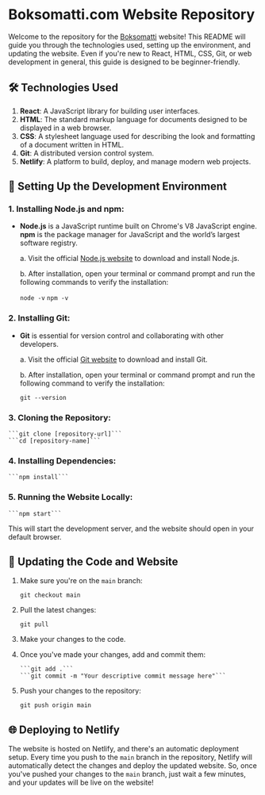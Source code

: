 # Boksomatti.com Website Repository

Welcome to the repository for the [Boksomatti]((https://boksomatti.com)) website! This README will guide you through the technologies used, setting up the environment, and updating the website. Even if you're new to React, HTML, CSS, Git, or web development in general, this guide is designed to be beginner-friendly.

## 🛠 Technologies Used

1. **React**: A JavaScript library for building user interfaces.
2. **HTML**: The standard markup language for documents designed to be displayed in a web browser.
3. **CSS**: A stylesheet language used for describing the look and formatting of a document written in HTML.
4. **Git**: A distributed version control system.
5. **Netlify**: A platform to build, deploy, and manage modern web projects.

## 🚀 Setting Up the Development Environment

### 1. Installing Node.js and npm:

- **Node.js** is a JavaScript runtime built on Chrome's V8 JavaScript engine. **npm** is the package manager for JavaScript and the world’s largest software registry.
  
  a. Visit the official [Node.js website](https://nodejs.org/) to download and install Node.js.
  
  b. After installation, open your terminal or command prompt and run the following commands to verify the installation:
  
    ```node -v```
    ```npm -v```

### 2. Installing Git:

- **Git** is essential for version control and collaborating with other developers.

  a. Visit the official [Git website](https://git-scm.com/) to download and install Git.
  
  b. After installation, open your terminal or command prompt and run the following command to verify the installation:
  
    ```git --version```

### 3. Cloning the Repository:


    ```git clone [repository-url]```
    ```cd [repository-name]```


### 4. Installing Dependencies:

    ```npm install```

### 5. Running the Website Locally:

    ```npm start```

  This will start the development server, and the website should open in your default browser.

## 🔄 Updating the Code and Website

1. Make sure you're on the `main` branch:

     ```git checkout main```

2. Pull the latest changes:

     ```git pull```

3. Make your changes to the code.

4. Once you've made your changes, add and commit them:

       ```git add .```
       ```git commit -m "Your descriptive commit message here"```

5. Push your changes to the repository:

     ```git push origin main```

## 🌐 Deploying to Netlify

The website is hosted on Netlify, and there's an automatic deployment setup. Every time you push to the `main` branch in the repository, Netlify will automatically detect the changes and deploy the updated website. So, once you've pushed your changes to the `main` branch, just wait a few minutes, and your updates will be live on the website!


